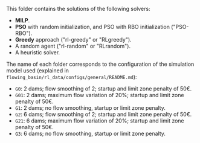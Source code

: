 This folder contains the solutions of the following solvers:

- **MILP**.
- **PSO** with random initialization, and PSO with RBO initialization ("PSO-RBO").
- **Greedy** approach ("rl-greedy" or "RLgreedy").
- A random agent ("rl-random" or "RLrandom").
- A heuristic solver.

The name of each folder corresponds to the configuration of the
simulation model used (explained in `flowing_basin/rl_data/configs/general/README.md`):

- `G0`: 2 dams; flow smoothing of 2; startup and limit zone penalty of 50€.
- `G01`: 2 dams; maximum flow variation of 20%; startup and limit zone penalty of 50€.
- `G1`: 2 dams; no flow smoothing, startup or limit zone penalty.
- `G2`: 6 dams; flow smoothing of 2; startup and limit zone penalty of 50€.
- `G21`: 6 dams; maximum flow variation of 20%; startup and limit zone penalty of 50€.
- `G3`: 6 dams; no flow smoothing, startup or limit zone penalty.
